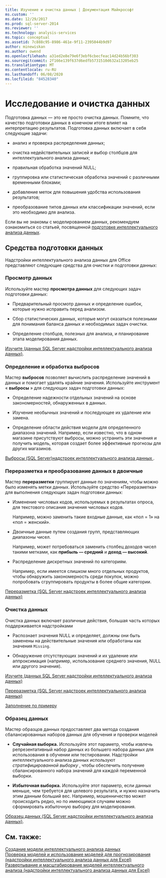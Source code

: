 ```yaml
---
title: Изучение и очистка данных | Документация Майкрософт
ms.custom: ''
ms.date: 12/29/2017
ms.prod: sql-server-2014
ms.reviewer: ''
ms.technology: analysis-services
ms.topic: conceptual
ms.assetid: 7c888c95-8986-461e-9f11-2395044b9d97
author: minewiskan
ms.author: owend
ms.openlocfilehash: a31ed2e8e79e6f3ebf6cbecfeac14d24b56bf303
ms.sourcegitcommit: 2f166e139f637d6edfb5731510d632a13205eb25
ms.translationtype: MT
ms.contentlocale: ru-RU
ms.lasthandoff: 06/08/2020
ms.locfileid: "84528340"
---
```

# <a name="exploring-and-cleaning-data"></a>Исследование и очистка данных
  Подготовка данных — это не просто очистка данных. Помните, что качество подготовки данных в конечном итоге влияет на интерпретацию результатов. Подготовка данных включает в себя следующие задачи:  
  
-   анализ и проверка распределения данных;  
  
-   очистка недействительных записей и выбор столбцов для интеллектуального анализа данных;  
  
-   правильная обработка значений NULL;  
  
-   группировка или статистическая обработка значений с различными временными блоками;  
  
-   добавление меток для повышения удобства использования результатов;  
  
-   преобразование типов данных или классификации значений, если это необходимо для анализа.  
  
 Если вы не знакомы с моделированием данных, рекомендуем ознакомиться со статьей, посвященной [подготовке интеллектуального анализа данных](checklist-of-preparation-for-data-mining.md).  
  
## <a name="data-preparation-tools"></a>Средства подготовки данных  
 Надстройки интеллектуального анализа данных для Office представляют следующие средства для очистки и подготовки данных:  
  
### <a name="explore-data"></a>Просмотр данных  
 Используйте мастер **просмотра данных** для следующих задач подготовки данных:  
  
-   Предварительный просмотр данных и определение ошибок, которые нужно исправить перед анализом.  
  
-   Сбор статистических данных, которые могут оказаться полезными для понимания баланса данных и необходимых задач очистки.  
  
-   Определение столбцов, полезных для анализа, и планирование этапа моделирования данных.  
  
 [Изучите &#40;данных SQL Server надстройки интеллектуального анализа данных&#41;](explore-data-sql-server-data-mining-add-ins.md).  
  
### <a name="detect-and-handle-outliers"></a>Определение и обработка выбросов  
 Мастер **выбросов** позволяет вычислить распределение значений в данных и помогает удалять крайние значения. Используйте инструмент « **выбросы** » для следующих задач подготовки данных:  
  
-   Определение надежности отдельных значений на основе закономерностей, обнаруженных в данных.  
  
-   Изучение необычных значений и последующее их удаление или замена.  
  
-   Определение области действия модели для определенного диапазона значений. Например, если известно, что в одном магазине присутствуют выбросы, можно устранить эти значения и получить модель, которая создает более эффективные прогнозы для других магазинов.  
  
 [Выбросы &#40;SQL Server&#41;надстроек интеллектуального анализа данных ](outliers-sql-server-data-mining-add-ins.md).  
  
### <a name="relabel-and-bin-data"></a>Переразметка и преобразование данных в двоичные  
 Мастер **переразметки** группирует данные по значениям, чтобы можно было изменять метки данных. Используйте средство «Переразметка» для выполнения следующих задач подготовки данных:  
  
-   Изменение числовых кодов, используемых в результатах опроса, для текстового описания значения числовых кодов.  
  
     Например, можно заменить такие входные данные, как «пол = 1» на «пол = женский».  
  
-   Двоичные данные путем создания групп, представляющих диапазоны чисел.  
  
     Например, может потребоваться заменить столбец доходов чисел такими метками, как **прибыль — средний** и **доход — высокий**.  
  
-   Распределение дискретных значений по категориям.  
  
     Например, если имеется слишком много отдельных продуктов, чтобы обнаружить закономерность среди покупок, можно попробовать сгруппировать продукты в более общие категории.  
  
 [Переразметка &#40;SQL Server надстроек интеллектуального анализа данных&#41;](relabel-sql-server-data-mining-add-ins.md)  
  
### <a name="cleanse-data"></a>Очистка данных  
 Очистка данных включает различные действия, большая часть которых поддерживается надстройками  
  
-   Распознает значения NULL и определяет, должны они быть заменены на действительные значения или обработаны как значения `Missing`.  
  
-   Обнаружение отсутствующих значений и их удаление или аппроксимация (например, использование среднего значения, NULL или другого значения).  
  
 [Изучите &#40;данных SQL Server надстройки интеллектуального анализа данных&#41;](explore-data-sql-server-data-mining-add-ins.md)  
  
 [Переразметка &#40;SQL Server надстроек интеллектуального анализа данных&#41;](relabel-sql-server-data-mining-add-ins.md)  
  
 [Заполнение по примеру](fill-from-example-table-analysis-tools-for-excel.md)  
  
### <a name="sample-data"></a>Образец данных  
 Мастер образцов данных предоставляет два метода создания сбалансированных наборов данных для обучения и проверки моделей  
  
-   **Случайная выборка.** Используйте этот параметр, чтобы извлечь репрезентативный набор данных из большего набора данных для использования в обучении или тестировании. Надстройки интеллектуального анализа данных используют *стратифицированной выборку* , чтобы обеспечить получение сбалансированного набора значений для каждой переменной выборки.  
  
-   **Избыточная выборка.** Используйте этот параметр, если данных меньше, чем требуется для целевого результата, и нужно назначить этим данным больший вес. Например, мошенничество может происходить редко, но по имеющимся случаям можно сформировать избыточную выборку для моделирования.  
  
 [Образец данных &#40;SQL Server надстройки интеллектуального анализа данных&#41;](sample-data-sql-server-data-mining-add-ins.md).  
  
## <a name="see-also"></a>См. также:  
 [Создание модели интеллектуального анализа данных](creating-a-data-mining-model.md)   
 [Проверка моделей и использование моделей для прогнозирования &#40;надстройки интеллектуального анализа данных для Excel&#41;](validating-models-and-using-models-for-prediction-data-mining-add-ins-for-excel.md)   
 [Развертывание и масштабирование моделей интеллектуального анализа &#40;надстройки интеллектуального анализа данных для Excel&#41;](deploying-and-scaling-mining-models-data-mining-add-ins-for-excel.md)  
  
  
